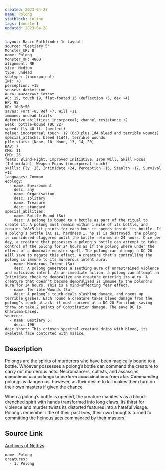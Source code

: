 ```yaml
---
created: 2023-04-28
name: Polong
statblock: inline
tags: [monster]
updated: 2023-04-28
---
```

```statblock
layout: Basic Pathfinder 1e Layout
source: "Bestiary 5"
Monster_CR: 8
name: Polong
Monster_XP: 4800
alignment: NE
size: Medium
type: undead
subtype: (incorporeal)
INI: +8
perception: +15
senses: darkvision
aura: murderous intent
AC: 19, touch 19, flat-footed 15 (deflection +5, dex +4)
HP: 95
HD: 10d8+50
saves: Fort +8, Ref +7, Will +11
immune: undead traits
defensive_abilities: incorporeal; channel resistance +2
weak: bottle-bound (DC 22)
speed: fly 40 ft. (perfect)
melee: incorporeal touch +12 (6d8 plus 1d4 bleed and terrible wounds)
special_attacks: bleed (1d4), terrible wounds
pf1e_stats: [None, 18, None, 13, 14, 20]
BAB: 7
CMB: 11
CMD: 26
feats: Blind-Fight, Improved Initiative, Iron Will, Skill Focus (Intimidate), Weapon Focus (incorporeal touch)
skills: Fly +25, Intimidate +24, Perception +15, Stealth +17, Survival +12
languages: Common
ecology:
  - name: Environment
    desc: any
  - name: Organisation
    desc: solitary
  - name: Treasure
    desc: standard
special_abilities:
  - name: Bottle-Bound (Su)
    desc: A polong is bound to a bottle as part of the ritual to create it. A polong must remain within 1 mile of its bottle, and regains 1d8+5 hit points for each hour it spends inside its bottle. If a polong’s bottle (AC 11, hardness 1, hp 1) is destroyed, the polong is considered staggered until the bottle reforms in 24 hours. Once per day, a creature that possesses a polong’s bottle can attempt to take control of the polong for 24 hours as if the polong where under the effect of a dominate monster spell. The polong can attempt a DC 20 Will save to negate this effect. A creature that’s controlling the polong is immune to its murderous intent aura.
  - name: Murderous Intent (Su)
    desc: A polong generates a seething aura of unrestrained violence and malicious intent. As an immediate action, a polong can attempt an Intimidate check to demoralize any creature entering its aura. A creature that doesn’t become demoralized is immune to the polong’s aura for 24 hours. This is a mind-affecting fear effect.
  - name: Terrible Wounds (Su)
    desc: A polong’s touch deals slashing damage, and opens up terrible gashes. Each round a creature takes bleed damage from the polong’s touch attack, it must succeed at a DC 20 Fortitude saving throw or take 2 points of Constitution damage. The save DC is Charisma-based.
sources:
  - name: Bestiary 5
    desc: 196
desc_short: This crimson spectral creature drips with blood, its skeletal face contorted with malice.
```
## Description
Polongs are the spirits of murderers who have been magically bound to a bottle. Whoever possesses a polong’s bottle can command the creature to carry out murderous acts. Necromancers, cultists, and assassins sometimes use polongs to perform assassinations from afar. Commanding polongs is dangerous, however, as their desire to kill makes them turn on their own masters if given the chance.

 When a polong’s bottle is opened, the creature manifests as a blood-drenched spirit with hands transformed into long claws. Its thirst for violence and murder twists its distorted features into a hateful visage. Polongs remember little of their past lives, their own thoughts turned to committing the heinous acts commanded by their masters.
## Source Link
[Archives of Nethys](https://aonprd.com/MonsterDisplay.aspx?ItemName=Polong)
```encounter-table
name: Polong
creatures:
  - 1: Polong
```
